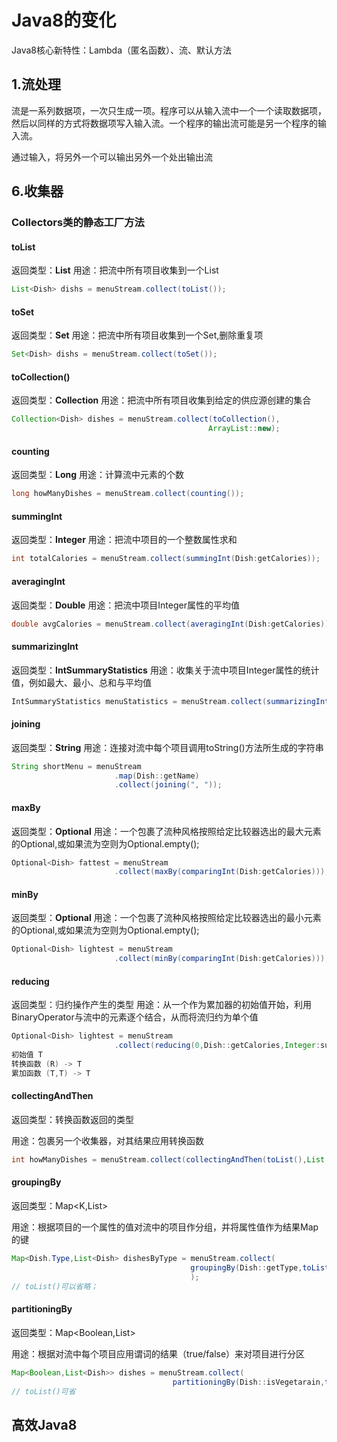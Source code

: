 # Java8的变化

Java8核心新特性：Lambda（匿名函数）、流、默认方法

## 1.流处理

流是一系列数据项，一次只生成一项。程序可以从输入流中一个一个读取数据项，然后以同样的方式将数据项写入输入流。一个程序的输出流可能是另一个程序的输入流。

通过输入，将另外一个可以输出另外一个处出输出流


## 6.收集器
### Collectors类的静态工厂方法
#### toList
返回类型：**List<T>**
用途：把流中所有项目收集到一个List
```java
List<Dish> dishs = menuStream.collect(toList());
```
#### toSet
返回类型：**Set<T>**
用途：把流中所有项目收集到一个Set,删除重复项
```java
Set<Dish> dishs = menuStream.collect(toSet());
```
#### toCollection()
返回类型：**Collection<T>**
用途：把流中所有项目收集到给定的供应源创建的集合
```java
Collection<Dish> dishes = menuStream.collect(toCollection(),
                                            ArrayList::new);
```
#### counting
返回类型：**Long**
用途：计算流中元素的个数
```java
long howManyDishes = menuStream.collect(counting());
```
#### summingInt
返回类型：**Integer**
用途：把流中项目的一个整数属性求和
```java
int totalCalories = menuStream.collect(summingInt(Dish:getCalories));
```
#### averagingInt
返回类型：**Double**
用途：把流中项目Integer属性的平均值
```java
double avgCalories = menuStream.collect(averagingInt(Dish:getCalories));
```
#### summarizingInt
返回类型：**IntSummaryStatistics**
用途：收集关于流中项目Integer属性的统计值，例如最大、最小、总和与平均值
```java
IntSummaryStatistics menuStatistics = menuStream.collect(summarizingInt(Dish:getCalories));
```
#### joining
返回类型：**String**
用途：连接对流中每个项目调用toString()方法所生成的字符串
```java
String shortMenu = menuStream
                       .map(Dish::getName)
                       .collect(joining(", "));
```
#### maxBy
返回类型：**Optional<T>**
用途：一个包裹了流种风格按照给定比较器选出的最大元素的Optional,或如果流为空则为Optional.empty();
```java
Optional<Dish> fattest = menuStream
                       .collect(maxBy(comparingInt(Dish:getCalories)));
```
#### minBy
返回类型：**Optional<T>**
用途：一个包裹了流种风格按照给定比较器选出的最小元素的Optional,或如果流为空则为Optional.empty();
```java
Optional<Dish> lightest = menuStream
                       .collect(minBy(comparingInt(Dish:getCalories)));
```
#### reducing
返回类型：归约操作产生的类型
用途：从一个作为累加器的初始值开始，利用BinaryOperator与流中的元素逐个结合，从而将流归约为单个值
```java
Optional<Dish> lightest = menuStream
                       .collect(reducing(0,Dish::getCalories,Integer:sum));
初始值 T
转换函数 (R) -> T
累加函数 (T,T) -> T

```

#### collectingAndThen

返回类型：转换函数返回的类型

用途：包裹另一个收集器，对其结果应用转换函数

```java
int howManyDishes = menuStream.collect(collectingAndThen(toList(),List::size));
```

#### groupingBy

返回类型：Map<K,List<T>>

用途：根据项目的一个属性的值对流中的项目作分组，并将属性值作为结果Map的键

```java
Map<Dish.Type,List<Dish> dishesByType = menuStream.collect(
    									groupingBy(Dish::getType,toList())
										);
// toList()可以省略；
```

#### partitioningBy

返回类型：Map<Boolean,List<T>>

用途：根据对流中每个项目应用谓词的结果（true/false）来对项目进行分区

```java
Map<Boolean,List<Dish>> dishes = menuStream.collect(
									partitioningBy(Dish::isVegetarain,toList()));
// toList()可省
```



## 高效Java8